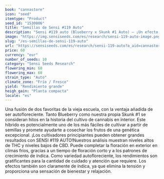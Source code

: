 ```yaml
---
book: "cannastore"
icon: "seed"
itemtype: "Product"
seed_id: "1530006"
title: "Semillas de Sensi #119 Auto"
description: "Sensi #119 auto (Blueberry x Skunk #1 Auto) – ¡Un efecto relajante y un cultivo sin estrés! Robusta y afrutada. Compra las semillas aquí."
image: "https://img.sensiseeds.com/es/research/sensi-119-auto-image.png"
slug: "/es-semillas-de-sensi-119-auto"
url: "https://sensiseeds.com/es/research/sensi-119-auto?a_aid=cannastore"
price: 60
currency: "eur"
number_of_seeds: 10
category: "Sensi Seeds Research"
flowering_min: 60
flowering_max: 60
strain_type: "Auto"
climate_zone: "Frío / Fresco"
yield: "Rendimiento grande"
heigh_gain: "Planta compacta"
locale: "es"
---
```

Una fusión de dos favoritas de la vieja escuela, con la ventaja añadida de ser autofloreciente. Tanto Blueberry como nuestra propia Skunk #1 se consideran hitos en la historia del cultivo de cannabis en interior. Este híbrido es potencialmente uno de los más fáciles de cultivar a partir de semillas y promete ayudarte a cosechar los frutos de una genética excepcional. ¡Los cultivadores principiantes pueden obtener grandes resultados con SENSI #119 AUTO!Nuestros análisis muestran niveles altos de THC y niveles bajos de CBD. Puede completar la floración en exterior en climas fríos, gracias a un tiempo de floración corto y a los patrones de crecimiento de índica. Como variedad autofloreciente, los rendimientos son gratificantes para la cantidad de cuidado y atención que requiere. Los efectos también son claramente de índica, ya que elimina la tensión y proporciona una sensación de bienestar y relajación.

